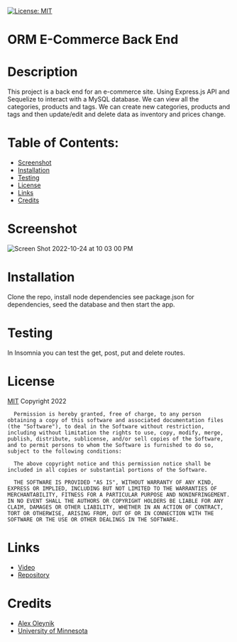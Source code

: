[![License: MIT](https://img.shields.io/badge/License-MIT-yellow.svg)](https://opensource.org/licenses/MIT)
  # ORM E-Commerce Back End
  
  # Description
  This project is a back end for an e-commerce site. Using Express.js API and Sequelize to interact with a MySQL database. We can view all the categories, products and tags. We can create new categories, products and tags and then update/edit and delete data as inventory and prices change. 
  

  # Table of Contents:
  * [Screenshot](#screenshot)
  * [Installation](#installation)
  * [Testing](#testing)
  * [License](#license)
  * [Links](#links)
  * [Credits](#credits)

  # Screenshot
  ![Screen Shot 2022-10-24 at 10 03 00 PM](https://user-images.githubusercontent.com/110851664/197672424-bc14f18e-5a3f-4e11-b598-ab6c1072ac7c.png)

  # Installation
  Clone the repo, install node dependencies see package.json for dependencies, seed the database and then start the app.

  # Testing
  In Insomnia you can test the get, post, put and delete routes.

  # License
  [MIT](https://opensource.org/licenses/MIT)
  Copyright 2022 

      Permission is hereby granted, free of charge, to any person obtaining a copy of this software and associated documentation files (the "Software"), to deal in the Software without restriction, including without limitation the rights to use, copy, modify, merge, publish, distribute, sublicense, and/or sell copies of the Software, and to permit persons to whom the Software is furnished to do so, subject to the following conditions:
        
      The above copyright notice and this permission notice shall be included in all copies or substantial portions of the Software.
        
      THE SOFTWARE IS PROVIDED "AS IS", WITHOUT WARRANTY OF ANY KIND, EXPRESS OR IMPLIED, INCLUDING BUT NOT LIMITED TO THE WARRANTIES OF MERCHANTABILITY, FITNESS FOR A PARTICULAR PURPOSE AND NONINFRINGEMENT. IN NO EVENT SHALL THE AUTHORS OR COPYRIGHT HOLDERS BE LIABLE FOR ANY CLAIM, DAMAGES OR OTHER LIABILITY, WHETHER IN AN ACTION OF CONTRACT, TORT OR OTHERWISE, ARISING FROM, OUT OF OR IN CONNECTION WITH THE SOFTWARE OR THE USE OR OTHER DEALINGS IN THE SOFTWARE.

# Links
* [Video](https://drive.google.com/file/d/1DvT2M21s2oB-mMsJrcAtV3cD6Zhzmxmu/view)
* [Repository](https://github.com/AlexO16/e-commerce)

# Credits
* [Alex Oleynik](https://github.com/AlexO16)
* [University of Minnesota](https://courses.bootcampspot.com/courses/2176/assignments/38757?module_item_id=750553)

